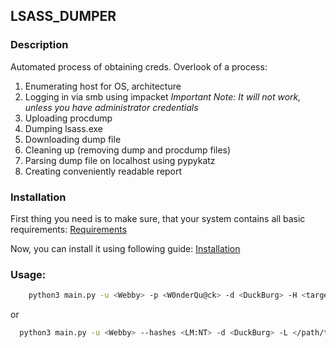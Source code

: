 ## LSASS_DUMPER

### Description
Automated process of obtaining creds.
Overlook of a process:
  1. Enumerating host for OS, architecture
  2. Logging in via smb using impacket
  *Important Note: It will not work, unless you have administrator credentials*
  3. Uploading procdump
  4. Dumping lsass.exe
  5. Downloading dump file
  6. Cleaning up (removing dump and procdump files)
  7. Parsing dump file on localhost using pypykatz
  8. Creating conveniently readable report

### Installation
First thing you need is to make sure, that your system contains all basic requirements: [Requirements](requirements.md)

Now, you can install it using following guide: [Installation](INSTALLATION.md)



### Usage:
```bash
    python3 main.py -u <Webby> -p <W0nderQu@ck> -d <DuckBurg> -H <target_ip> -vr <0|1> --auth <psexec|wmiexec>
```
  or
```bash
  python3 main.py -u <Webby> --hashes <LM:NT> -d <DuckBurg> -L </path/to/target_file> -vr <0|1> --auth <psexc|wmiexec>
```
